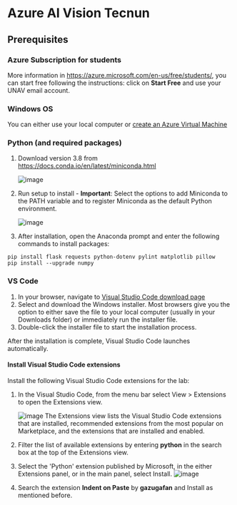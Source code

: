 # Azure AI Vision Tecnun

## Prerequisites

### Azure Subscription for students

More information in https://azure.microsoft.com/en-us/free/students/, you can start free following the instructions: click on **Start Free** and use your UNAV email account.

### Windows OS
You can either use your local computer or [create an Azure Virtual Machine](https://github.com/unaihuete-org/AzureVisionTecnun/blob/main/CreateAzureVM.md#create-azure-vm)

### Python (and required packages)

1. Download version 3.8 from https://docs.conda.io/en/latest/miniconda.html 

    ![image](https://user-images.githubusercontent.com/64772417/149216837-6cb338a3-9bc4-456c-9f0b-5fe853f0f1a4.png)
1. Run setup to install - **Important**: Select the options to add Miniconda to the PATH variable and to register Miniconda as the default Python environment.

    ![image](https://user-images.githubusercontent.com/64772417/149357360-679581bf-51da-4961-81a9-dc940f4d7cf5.png)


1. After installation, open the Anaconda prompt and enter the following commands to install packages: 

```
pip install flask requests python-dotenv pylint matplotlib pillow
pip install --upgrade numpy
```
### VS Code
1. In your browser, navigate to [Visual Studio Code download page](https://code.visualstudio.com/Download)
1. Select and download the Windows installer. Most browsers give you the option to either save the file to your local computer (usually in your Downloads folder) or immediately run the installer file.
1. Double-click the installer file to start the installation process.

After the installation is complete, Visual Studio Code launches automatically.

#### Install Visual Studio Code extensions

Install the following Visual Studio Code extensions for the lab:

1. In the Visual Studio Code, from the menu bar select View > Extensions to open the Extensions view.

    ![image](https://user-images.githubusercontent.com/64772417/149222523-375e3d9d-3da3-497f-b93f-2ba0605af18b.png)
    The Extensions view lists the Visual Studio Code extensions that are installed, recommended extensions from the most popular on Marketplace, and the extensions that are installed and enabled.

1. Filter the list of available extensions by entering **python** in the search box at the top of the Extensions view.

1. Select the 'Python' extension published by Microsoft, in the either Extensions panel, or in the main panel, select Install.
    ![image](https://user-images.githubusercontent.com/64772417/149222737-a6dfd960-ddcf-4f89-aa31-f3e041e420de.png)

1. Search the extension **Indent on Paste** by **gazugafan** and Install as mentioned before.
